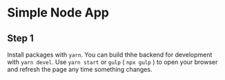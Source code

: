 # Simple Node App

## Step 1

Install packages with `yarn`.
You can build thhe backend for development with `yarn devel`.
Use `yarn start` or `gulp` ( `npx gulp` ) to open your browser and refresh the page any time something changes.
